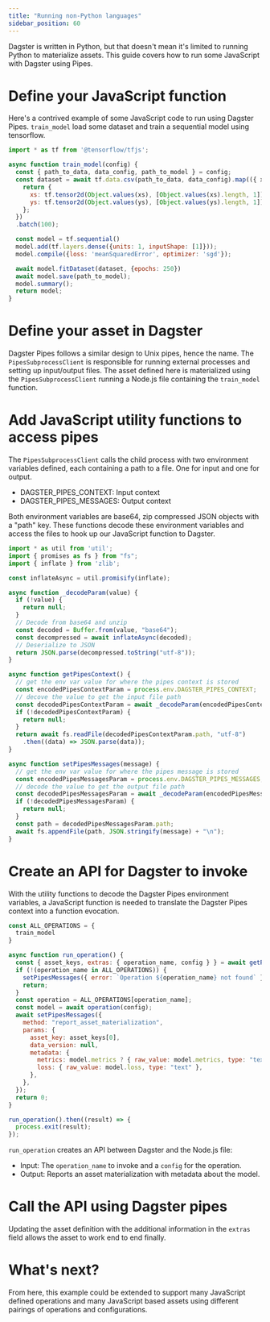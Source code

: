 ```yaml
---
title: "Running non-Python languages"
sidebar_position: 60
---
```


Dagster is written in Python, but that doesn't mean it's limited to running Python to materialize assets. This guide covers how to run some JavaScript with Dagster using Pipes.

# Define your JavaScript function

Here's a contrived example of some JavaScript code to run using Dagster Pipes. `train_model` load some dataset and train a sequential model using tensorflow.

```javascript
import * as tf from '@tensorflow/tfjs';

async function train_model(config) {
  const { path_to_data, data_config, path_to_model } = config;
  const dataset = await tf.data.csv(path_to_data, data_config).map(({ xs, ys }) => {
    return {
      xs: tf.tensor2d(Object.values(xs), [Object.values(xs).length, 1]),
      ys: tf.tensor2d(Object.values(ys), [Object.values(ys).length, 1])
    };
  })
  .batch(100);

  const model = tf.sequential()
  model.add(tf.layers.dense({units: 1, inputShape: [1]}));
  model.compile({loss: 'meanSquaredError', optimizer: 'sgd'});

  await model.fitDataset(dataset, {epochs: 250})
  await model.save(path_to_model);
  model.summary();
  return model;
}
```

# Define your asset in Dagster

<CodeExample filePath="guides/automation/pipes-asset.py" language="python" title="Asset using Dagster Pipes." />

Dagster Pipes follows a similar design to Unix pipes, hence the name. The `PipesSubprocessClient` is responsible for running external processes and setting up input/output files. The asset defined here is materialized using the `PipesSubprocessClient` running a Node.js file containing the `train_model` function.

# Add JavaScript utility functions to access pipes

The `PipesSubprocessClient` calls the child process with two environment variables defined, each containing a path to a file. One for input and one for output.
- DAGSTER_PIPES_CONTEXT: Input context
- DAGSTER_PIPES_MESSAGES: Output context

Both environment variables are base64, zip compressed JSON objects with a "path" key. These functions decode these environment variables and access the files to hook up our JavaScript function to Dagster.

```javascript
import * as util from 'util';
import { promises as fs } from "fs";
import { inflate } from 'zlib';

const inflateAsync = util.promisify(inflate);

async function _decodeParam(value) {
  if (!value) {
    return null;
  }
  // Decode from base64 and unzip
  const decoded = Buffer.from(value, "base64");
  const decompressed = await inflateAsync(decoded);
  // Deserialize to JSON
  return JSON.parse(decompressed.toString("utf-8"));
}

async function getPipesContext() {
  // get the env var value for where the pipes context is stored
  const encodedPipesContextParam = process.env.DAGSTER_PIPES_CONTEXT;
  // decove the value to get the input file path
  const decodedPipesContextParam = await _decodeParam(encodedPipesContextParam);
  if (!decodedPipesContextParam) {
    return null;
  }
  return await fs.readFile(decodedPipesContextParam.path, "utf-8")
    .then((data) => JSON.parse(data));
}

async function setPipesMessages(message) {
  // get the env var value for where the pipes message is stored
  const encodedPipesMessagesParam = process.env.DAGSTER_PIPES_MESSAGES;
  // decode the value to get the output file path
  const decodedPipesMessagesParam = await _decodeParam(encodedPipesMessagesParam);
  if (!decodedPipesMessagesParam) {
    return null;
  }
  const path = decodedPipesMessagesParam.path;
  await fs.appendFile(path, JSON.stringify(message) + "\n");
}
```

# Create an API for Dagster to invoke

With the utility functions to decode the Dagster Pipes environment variables, a JavaScript function is needed to translate the Dagster Pipes context into a function evocation.

```javascript
const ALL_OPERATIONS = {
  train_model
}

async function run_operation() {
  const { asset_keys, extras: { operation_name, config } } = await getPipesContext()
  if (!(operation_name in ALL_OPERATIONS)) {
    setPipesMessages({ error: `Operation ${operation_name} not found` });
    return;
  }
  const operation = ALL_OPERATIONS[operation_name];
  const model = await operation(config);
  await setPipesMessages({
    method: "report_asset_materialization",
    params: {
      asset_key: asset_keys[0],
      data_version: null,
      metadata: {
        metrics: model.metrics ? { raw_value: model.metrics, type: "text" } : undefined,
        loss: { raw_value: model.loss, type: "text" },
      },
    },
  });
  return 0;
}

run_operation().then((result) => {
  process.exit(result);
});
```

`run_operation` creates an API between Dagster and the Node.js file:
- Input: The `operation_name` to invoke and a `config` for the operation.
- Output: Reports an asset materialization with metadata about the model.

# Call the API using Dagster pipes

Updating the asset definition with the additional information in the `extras` field allows the asset to work end to end finally.

<CodeExample filePath="guides/automation/pipes-asset-with-context.py" language="python" title="Asset using Dagster Pipes." />

# What's next?

From here, this example could be extended to support many JavaScript defined operations and many JavaScript based assets using different pairings of operations and configurations.
